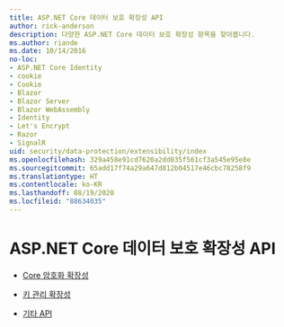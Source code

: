 ```yaml
---
title: ASP.NET Core 데이터 보호 확장성 API
author: rick-anderson
description: 다양한 ASP.NET Core 데이터 보호 확장성 항목을 찾아봅니다.
ms.author: riande
ms.date: 10/14/2016
no-loc:
- ASP.NET Core Identity
- cookie
- Cookie
- Blazor
- Blazor Server
- Blazor WebAssembly
- Identity
- Let's Encrypt
- Razor
- SignalR
uid: security/data-protection/extensibility/index
ms.openlocfilehash: 329a458e91cd7620a2dd035f561cf3a545e95e8e
ms.sourcegitcommit: 65add17f74a29a647d812b04517e46cbc78258f9
ms.translationtype: HT
ms.contentlocale: ko-KR
ms.lasthandoff: 08/19/2020
ms.locfileid: "88634035"
---
```

# <a name="aspnet-core-data-protection-extensibility-apis"></a>ASP.NET Core 데이터 보호 확장성 API

* [Core 암호화 확장성](xref:security/data-protection/extensibility/core-crypto)

* [키 관리 확장성](xref:security/data-protection/extensibility/key-management)

* [기타 API](xref:security/data-protection/extensibility/misc-apis)
